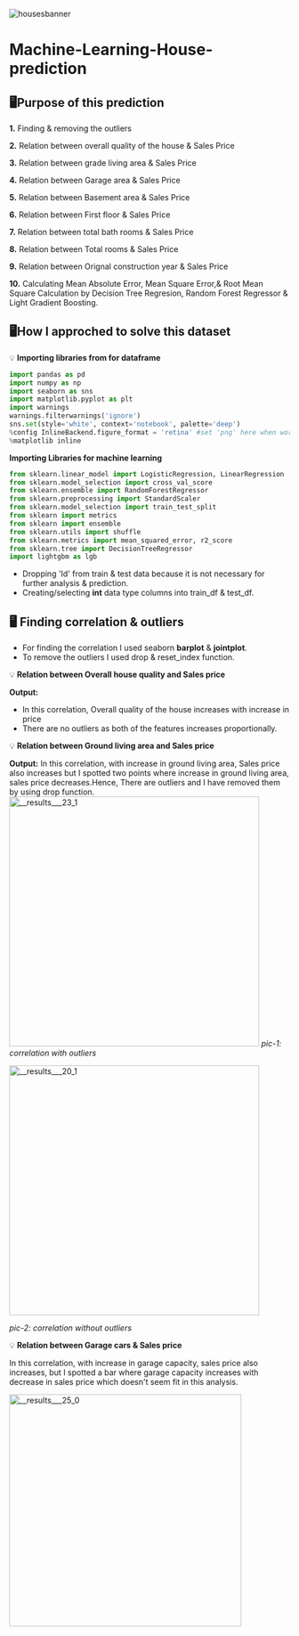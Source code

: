 ![housesbanner](https://user-images.githubusercontent.com/98269318/191279386-02ca09a5-dfbf-4d95-8b3d-537b5b060531.png)
# Machine-Learning-House-prediction

## 🖥️Purpose of this prediction
**1.** Finding & removing the outliers

**2.** Relation between overall quality of the house & Sales Price

**3.** Relation between grade living area & Sales Price

**4.** Relation between Garage area & Sales Price

**5.** Relation between Basement area & Sales Price

**6.** Relation between First floor & Sales Price

**7.** Relation between total bath rooms & Sales Price

**8.** Relation between Total rooms & Sales Price

**9.** Relation between Orignal construction year & Sales Price

**10.** Calculating Mean Absolute Error, Mean Square Error,& Root Mean Square Calculation by Decision Tree Regresion, Random Forest Regressor & Light Gradient Boosting.

## 🖥️How I approched to solve this dataset
💡 **Importing libraries from  for dataframe** 
``` python
import pandas as pd
import numpy as np
import seaborn as sns
import matplotlib.pyplot as plt
import warnings
warnings.filterwarnings('ignore')
sns.set(style='white', context='notebook', palette='deep')
%config InlineBackend.figure_format = 'retina' #set 'png' here when working on notebook
%matplotlib inline
```
**Importing Libraries for machine learning**
``` python
from sklearn.linear_model import LogisticRegression, LinearRegression
from sklearn.model_selection import cross_val_score
from sklearn.ensemble import RandomForestRegressor
from sklearn.preprocessing import StandardScaler
from sklearn.model_selection import train_test_split
from sklearn import metrics
from sklearn import ensemble
from sklearn.utils import shuffle
from sklearn.metrics import mean_squared_error, r2_score
from sklearn.tree import DecisionTreeRegressor
import lightgbm as lgb
```
- Dropping 'Id' from train & test data because it is not necessary for further analysis & prediction.
- Creating/selecting **int** data type columns into train_df & test_df.

## 🖥️ Finding correlation & outliers

- For finding the correlation I used seaborn **barplot** & **jointplot**.
- To remove the outliers I used drop & reset_index function.

💡 **Relation between Overall house quality and Sales price**

**Output:** 
- In this correlation, Overall quality of the house increases with increase in price
- There are no outliers as both of the features increases proportionally.

💡 **Relation between Ground living area and Sales price**

**Output:**
In this correlation, with increase in ground living area, Sales price also increases but I spotted two points where increase in ground living area, sales price decreases.Hence, There are outliers and I have removed them by using drop function.
<img width="449" alt="__results___23_1" src="https://user-images.githubusercontent.com/98269318/191994496-22471d8c-f239-44a3-9bc3-62bc6ead0fb6.png">
*pic-1: correlation with outliers*

<img width="449" alt="__results___20_1" src="https://user-images.githubusercontent.com/98269318/191994543-30bee187-c590-4d7a-8304-1291e999d941.png">

*pic-2: correlation without outliers*

💡 **Relation between Garage cars & Sales price**

In this correlation, with increase in garage capacity, sales price also increases, but I spotted a bar where garage capacity increases with decrease in sales price which doesn't seem fit in this analysis.

<img width="417" alt="__results___25_0" src="https://user-images.githubusercontent.com/98269318/192113087-63d8c8e8-22b8-40e0-8157-bf01f159480f.png">
